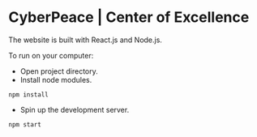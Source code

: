 # CyberPeace | Center of Excellence
The website is built with React.js and Node.js.

To run on your computer:
* Open project directory.
* Install node modules.
```
npm install
```
* Spin up the development server.
```
npm start
``` 
